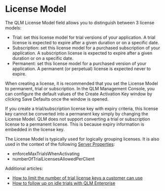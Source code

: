 # License Model

The QLM License Model field allows you to distinguish between 3 license models:

* Trial: set this license model for trial versions of your application. A trial license is expected to expire after a given duration or on a specific date.&#x20;
* Subscription: set this license model for a purchased subscription of your application. A subscription license is expected to expire after a given duration or on a specific date.&#x20;
* Permanent: set this license model for a purchased version of your application. A permanent (or perpetual) license is expected never to expire.

When creating a license, it is recommended that you set the License Model to permanent, trial or subscription. In the QLM Management Console, you can configure the default values of the Create Activation Key window by clicking Save Defaults once the window is opened.

If you create a trial/subscription license key with expiry criteria, this license key cannot be converted into a permanent key simply by changing the License Model. QLM does not support converting a trial or subscription license to a permanent license. This is because expiry information is embedded in the license key.

The License Model is typically used for logically grouping licenses. It is also used in the context of the following [Server Properties](../qlm-license-server/server-properties.md):

* enforceMaxTrialsWhenActivating
* numberOfTrialLicensesAllowedPerClient

Additional articles:

* [How to limit the number of trial license keys a customer can use](../how-to/how-to-limit-the-number-of-trial-license-keys-a-customer-can-use.md)
* [How to follow up on idle trials with QLM Enterprise](../how-to/how-to-follow-up-on-idle-trials-with-qlm-enterprise.md)
